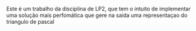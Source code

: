 Este é um trabalho da disciplina de LP2, que tem o intuito de implementar uma solução mais perfomática que gere na saida uma representaçao do triangulo de pascal